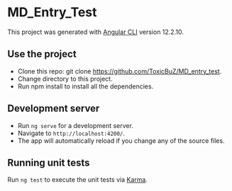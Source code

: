 # MD_Entry_Test

This project was generated with [Angular CLI](https://github.com/angular/angular-cli) version 12.2.10.

## Use the project

* Clone this repo: git clone https://github.com/ToxicBuZ/MD_entry_test.
* Change directory to this project.
* Run npm install to install all the dependencies.


## Development server

* Run `ng serve` for a development server. 
* Navigate to `http://localhost:4200/`. 
* The app will automatically reload if you change any of the source files.

## Running unit tests

Run `ng test` to execute the unit tests via [Karma](https://karma-runner.github.io).




